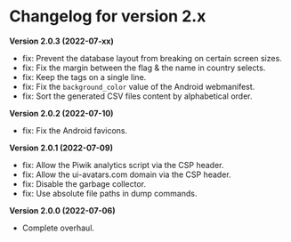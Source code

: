 # Changelog for version 2.x

**Version 2.0.3 (2022-07-xx)**

- fix: Prevent the database layout from breaking on certain screen sizes.
- fix: Fix the margin between the flag & the name in country selects.
- fix: Keep the tags on a single line.
- fix: Fix the `background_color` value of the Android webmanifest.
- fix: Sort the generated CSV files content by alphabetical order.

**Version 2.0.2 (2022-07-10)**

- fix: Fix the Android favicons.

**Version 2.0.1 (2022-07-09)**

- fix: Allow the Piwik analytics script via the CSP header.
- fix: Allow the ui-avatars.com domain via the CSP header.
- fix: Disable the garbage collector.
- fix: Use absolute file paths in dump commands.

**Version 2.0.0 (2022-07-06)**

- Complete overhaul.
